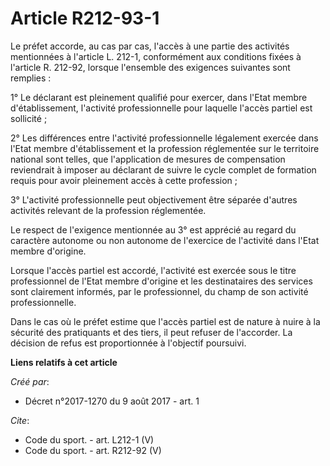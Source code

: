 # Article R212-93-1

Le préfet accorde, au cas par cas, l'accès à une partie des activités mentionnées à l'article L. 212-1, conformément aux
conditions fixées à l'article R. 212-92, lorsque l'ensemble des exigences suivantes sont remplies : 

1° Le déclarant est pleinement qualifié pour exercer, dans l'Etat membre d'établissement, l'activité professionnelle pour
laquelle l'accès partiel est sollicité ; 

2° Les différences entre l'activité professionnelle légalement exercée dans l'Etat membre d'établissement et la profession
réglementée sur le territoire national sont telles, que l'application de mesures de compensation reviendrait à imposer au
déclarant de suivre le cycle complet de formation requis pour avoir pleinement accès à cette profession ; 

3° L'activité professionnelle peut objectivement être séparée d'autres activités relevant de la profession réglementée. 

Le respect de l'exigence mentionnée au 3° est apprécié au regard du caractère autonome ou non autonome de l'exercice de
l'activité dans l'Etat membre d'origine. 

Lorsque l'accès partiel est accordé, l'activité est exercée sous le titre professionnel de l'Etat membre d'origine et les
destinataires des services sont clairement informés, par le professionnel, du champ de son activité professionnelle. 

Dans le cas où le préfet estime que l'accès partiel est de nature à nuire à la sécurité des pratiquants et des tiers, il peut
refuser de l'accorder. La décision de refus est proportionnée à l'objectif poursuivi.

**Liens relatifs à cet article**

_Créé par_:

  - Décret n°2017-1270 du 9 août 2017 - art. 1

_Cite_:

  - Code du sport. - art. L212-1 (V)
  - Code du sport. - art. R212-92 (V)
